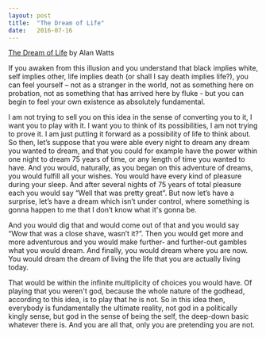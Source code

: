 ```yaml
---
layout: post
title:  "The Dream of Life"
date:   2016-07-16
---
```


[The Dream of Life][dream] by Alan Watts

If you awaken from this illusion and you understand that black implies white, self implies other, life implies death (or shall I say death implies life?), you can feel yourself – not as a stranger in the world, not as something here on probation, not as something that has arrived here by fluke - but you can begin to feel your own existence as absolutely fundamental.

I am not trying to sell you on this idea in the sense of converting you to it, I want you to play with it. I want you to think of its possibilities, I am not trying to prove it. I am just putting it forward as a possibility of life to think about. So then, let’s suppose that you were able every night to dream any dream you wanted to dream, and that you could for example have the power within one night to dream 75 years of time, or any length of time you wanted to have.
And you would, naturally, as you began on this adventure of dreams, you would fulfill all your wishes. You would have every kind of pleasure during your sleep. And after several nights of 75 years of total pleasure each you would say “Well that was pretty great”. But now let’s have a surprise, let’s have a dream which isn’t under control, where something is gonna happen to me that I don’t know what it's gonna be.

And you would dig that and would come out of that and you would say “Wow that was a close shave, wasn’t it?”. Then you would get more and more adventurous and you would make further- and further-out gambles what you would dream. And finally, you would dream where you are now. You would dream the dream of living the life that you are actually living today.

That would be within the infinite multiplicity of choices you would have. Of playing that you weren't god, because the whole nature of the godhead, according to this idea, is to play that he is not. So in this idea then, everybody is fundamentally the ultimate reality, not god in a politically kingly sense, but god in the sense of being the self, the deep-down basic whatever there is. And you are all that, only you are pretending you are not.

[dream]: https://www.youtube.com/watch?v=wU0PYcCsL6o
